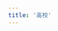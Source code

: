 ```yaml
---
title: '高校'
---
```


<script setup lang="ts">
  import TheUniversity from "@/views/university/TheUniversity.vue";
</script>

<TheUniversity />

